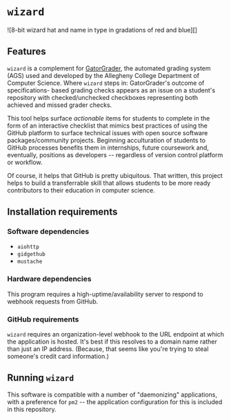 # `wizard`

![8-bit wizard hat and name in type in gradations of red and blue][]

## Features

`wizard` is a complement for [GatorGrader](https://github.com/GatorEducator/gatorgrader), the automated grading system (AGS) used
and developed by the Allegheny College Department of Computer Science. Where `wizard` steps in: GatorGrader's outcome of specifications-
based grading checks appears as an issue on a student's repository with checked/unchecked checkboxes representing both achieved
and missed grader checks.

This tool helps surface _actionable_ items for students to complete in the form of an interactive checklist that mimics best practices
of using the GitHub platform to surface technical issues with open source software packages/community projects. Beginning acculturation
of students to GitHub processes benefits them in internships, future coursework and, eventually, positions as developers -- regardless
of version control platform or workflow.

Of course, it helps that GitHub is pretty ubiquitous. That written, this project helps to build a transferrable skill that allows students
to be more ready contributors to their education in computer science.

## Installation requirements

### Software dependencies

* `aiohttp`
* `gidgethub`
* `mustache`

### Hardware dependencies

This program requires a high-uptime/availability server to respond to webhook requests from GitHub.

### GitHub requirements

`wizard` requires an organization-level webhook to the URL endpoint at which the application is hosted. It's best if this resolves to a
domain name rather than just an IP address. (Because, that seems like you're trying to steal someone's credit card information.)

## Running `wizard`

This software is compatible with a number of "daemonizing" applications, with a preference for `pm2` -- the application configuration for
this is included in this repository.
